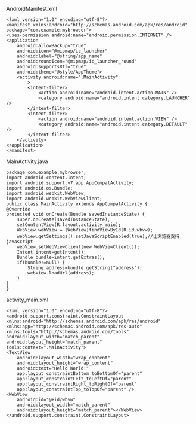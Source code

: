  AndroidManifest.xml
  
    <?xml version="1.0" encoding="utf-8"?>
    <manifest xmlns:android="http://schemas.android.com/apk/res/android"
    package="com.example.mybrowser">
    <uses-permission android:name="android.permission.INTERNET" />
    <application
        android:allowBackup="true"
        android:icon="@mipmap/ic_launcher"
        android:label="@string/app_name"
        android:roundIcon="@mipmap/ic_launcher_round"
        android:supportsRtl="true"
        android:theme="@style/AppTheme">
        <activity android:name=".MainActivity"
            >
            <intent-filter>
                <action android:name="android.intent.action.MAIN" />
                <category android:name="android.intent.category.LAUNCHER" />
            </intent-filter>
            <intent-filter>
                <action android:name="android.intent.action.VIEW" />
                <category android:name="android.intent.category.DEFAULT" />
            </intent-filter>
        </activity>
    </application>
    </manifest>
    
  MainActivity.java
  
    package com.example.mybrowser;
    import android.content.Intent;
    import android.support.v7.app.AppCompatActivity;
    import android.os.Bundle;
    import android.webkit.WebView;
    import android.webkit.WebViewClient;
    public class MainActivity extends AppCompatActivity {
    @Override
    protected void onCreate(Bundle savedInstanceState) {
        super.onCreate(savedInstanceState);
        setContentView(R.layout.activity_main);
        WebView webView = (WebView)findViewById(R.id.wbvw);
        webView.getSettings().setJavaScriptEnabled(true);//让浏览器支持javascript
        webView.setWebViewClient(new WebViewClient());
        Intent intent=getIntent();
        Bundle bundle=intent.getExtras();
        if(bundle!=null) {
            String address=bundle.getString("address");
            webView.loadUrl(address);
        }
    }
    }
  
  activity_main.xml
  
    <?xml version="1.0" encoding="utf-8"?>
    <android.support.constraint.ConstraintLayout xmlns:android="http://schemas.android.com/apk/res/android"
    xmlns:app="http://schemas.android.com/apk/res-auto"
    xmlns:tools="http://schemas.android.com/tools"
    android:layout_width="match_parent"
    android:layout_height="match_parent"
    tools:context=".MainActivity">
    <TextView
        android:layout_width="wrap_content"
        android:layout_height="wrap_content"
        android:text="Hello World!"
        app:layout_constraintBottom_toBottomOf="parent"
        app:layout_constraintLeft_toLeftOf="parent"
        app:layout_constraintRight_toRightOf="parent"
        app:layout_constraintTop_toTopOf="parent" />
    <WebView
        android:id="@+id/wbvw"
        android:layout_width="match_parent"
        android:layout_height="match_parent"></WebView>
    </android.support.constraint.ConstraintLayout>

